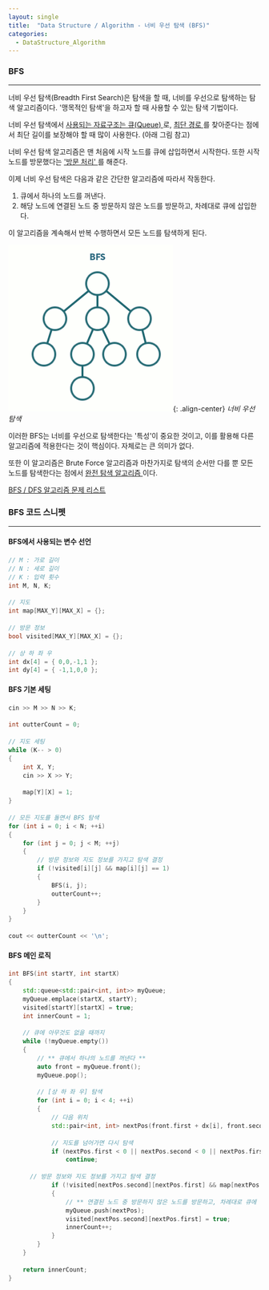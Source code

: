 ```yaml
---
layout: single
title:  "Data Structure / Algorithm - 너비 우선 탐색 (BFS)"
categories:
  - DataStructure_Algorithm
---
```


### BFS
---

너비 우선 탐색(Breadth First Search)은 탐색을 할 때, 너비를 우선으로 탐색하는 탐색 알고리즘이다. '맹목적인 탐색'을 하고자 할 때 사용할 수 있는 탐색 기법이다.

너비 우선 탐색에서 <u> 사용되는 자료구조는 큐(Queue) </u>로, <u> 최단 경로 </u>를 찾아준다는 점에서 최단 길이를 보장해야 할 때 많이 사용한다. (아래 그림 참고)

너비 우선 탐색 알고리즘은 맨 처음에 시작 노드를 큐에 삽입하면서 시작한다. 또한 시작 노드를 방문했다는 <u> '방문 처리' </u>를 해준다.

이제 너비 우선 탐색은 다음과 같은 간단한 알고리즘에 따라서 작동한다.

1. 큐에서 하나의 노드를 꺼낸다.
2. 해당 노드에 연결된 노드 중 방문하지 않은 노드를 방문하고, 차례대로 큐에 삽입한다.

이 알고리즘을 계속해서 반복 수행하면서 모든 노드를 탐색하게 된다.

![](/assets/gif/algorithm_bfs.gif){: .align-center}
*너비 우선 탐색*

이러한 BFS는 너비를 우선으로 탐색한다는 '특성'이 중요한 것이고, 이를 활용해 다른 알고리즘에 적용한다는 것이 핵심이다. 자체로는 큰 의미가 없다.

또한 이 알고리즘은 Brute Force 알고리즘과 마찬가지로 탐색의 순서만 다를 뿐 모든 노드를 탐색한다는 점에서 <u> 완전 탐색 알고리즘 </u>이다.

[BFS / DFS 알고리즘 문제 리스트](https://www.acmicpc.net/workbook/view/17403)

### BFS 코드 스니펫
---

#### BFS에서 사용되는 변수 선언
```c++
// M : 가로 길이
// N : 세로 길이
// K : 입력 횟수
int M, N, K;

// 지도
int map[MAX_Y][MAX_X] = {};

// 방문 정보
bool visited[MAX_Y][MAX_X] = {};

// 상 하 좌 우
int dx[4] = { 0,0,-1,1 };
int dy[4] = { -1,1,0,0 };
```

#### BFS 기본 세팅
```c++
cin >> M >> N >> K;

int outterCount = 0;

// 지도 세팅
while (K-- > 0)
{
    int X, Y;
    cin >> X >> Y;

    map[Y][X] = 1;
}

// 모든 지도를 돌면서 BFS 탐색
for (int i = 0; i < N; ++i)
{
    for (int j = 0; j < M; ++j)
    {
        // 방문 정보와 지도 정보를 가지고 탐색 결정
        if (!visited[i][j] && map[i][j] == 1)
        {
            BFS(i, j);
            outterCount++;
        }
    }
}

cout << outterCount << '\n';
```

#### BFS 메인 로직
```c++
int BFS(int startY, int startX)
{
	std::queue<std::pair<int, int>> myQueue;
	myQueue.emplace(startX, startY);
	visited[startY][startX] = true;
	int innerCount = 1;

	// 큐에 아무것도 없을 때까지
	while (!myQueue.empty())
	{
		// ** 큐에서 하나의 노드를 꺼낸다 **
		auto front = myQueue.front();
		myQueue.pop();

		// [상 하 좌 우] 탐색
		for (int i = 0; i < 4; ++i)
		{
			// 다음 위치
			std::pair<int, int> nextPos(front.first + dx[i], front.second + dy[i]);

			// 지도를 넘어가면 다시 탐색
			if (nextPos.first < 0 || nextPos.second < 0 || nextPos.first > M - 1 || nextPos.second > N - 1)
				continue;

      // 방문 정보와 지도 정보를 가지고 탐색 결정
			if (!visited[nextPos.second][nextPos.first] && map[nextPos.second][nextPos.first] == 1)
			{
				// ** 연결된 노드 중 방문하지 않은 노드를 방문하고, 차례대로 큐에 삽입한다. **
				myQueue.push(nextPos);
				visited[nextPos.second][nextPos.first] = true;
				innerCount++;
			}
		}
	}

	return innerCount;
}
```